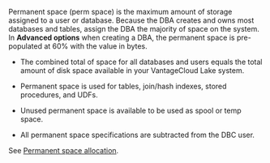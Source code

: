 Permanent space (perm space) is the maximum amount of storage assigned to a user or database. Because the DBA creates and owns most databases and tables, assign the DBA the majority of space on the system. In **Advanced options** when creating a DBA, the permanent space is pre-populated at 60% with the value in bytes.

-   The combined total of space for all databases and users equals the total amount of disk space available in your VantageCloud Lake system.


-   Permanent space is used for tables, join/hash indexes, stored procedures, and UDFs.


-   Unused permanent space is available to be used as spool or temp space.


-   All permanent space specifications are subtracted from the DBC user.


See [Permanent space allocation](https://docs.teradata.com/access/sources/dita/topic?dita:topicPath=zhf1629865350450.dita).

